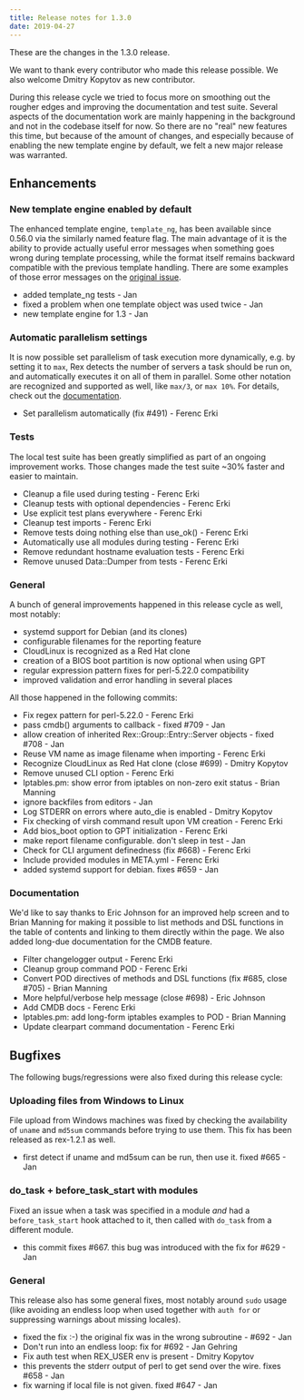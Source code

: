 ```yaml
---
title: Release notes for 1.3.0
date: 2019-04-27
---
```


These are the changes in the 1.3.0 release.

We want to thank every contributor who made this release possible. We also welcome Dmitry Kopytov as new contributor.

During this release cycle we tried to focus more on smoothing out the rougher edges and improving the documentation and test suite. Several aspects of the documentation work are mainly happening in the background and not in the codebase itself for now. So there are no "real" new features this time, but because of the amount of changes, and especially because of enabling the new template engine by default, we felt a new major release was warranted.

## Enhancements

### New template engine enabled by default

The enhanced template engine, `template_ng`, has been available since 0.56.0 via the similarly named feature flag. The main advantage of it is the ability to provide actually useful error messages when something goes wrong during template processing, while the format itself remains backward compatible with the previous template handling. There are some examples of those error messages on the [original issue](https://github.com/RexOps/Rex/issues/465).

-   added template\_ng tests - Jan
-   fixed a problem when one template object was used twice - Jan
-   new template engine for 1.3 - Jan

### Automatic parallelism settings

It is now possible set parallelism of task execution more dynamically, e.g. by setting it to `max`, Rex detects the number of servers a task should be run on, and automatically executes it on all of them in parallel. Some other notation are recognized and supported as well, like `max/3`, or `max 10%`. For details, check out the [documentation](http://www.rexify.org/api/Rex/Commands.pm.html#parallelism-count-).

-   Set parallelism automatically (fix \#491) - Ferenc Erki

### Tests

The local test suite has been greatly simplified as part of an ongoing improvement works. Those changes made the test suite ~30% faster and easier to maintain.

-   Cleanup a file used during testing - Ferenc Erki
-   Cleanup tests with optional dependencies - Ferenc Erki
-   Use explicit test plans everywhere - Ferenc Erki
-   Cleanup test imports - Ferenc Erki
-   Remove tests doing nothing else than use\_ok() - Ferenc Erki
-   Automatically use all modules during testing - Ferenc Erki
-   Remove redundant hostname evaluation tests - Ferenc Erki
-   Remove unused Data::Dumper from tests - Ferenc Erki

### General

A bunch of general improvements happened in this release cycle as well, most notably:

-   systemd support for Debian (and its clones)
-   configurable filenames for the reporting feature
-   CloudLinux is recognized as a Red Hat clone
-   creation of a BIOS boot partition is now optional when using GPT
-   regular expression pattern fixes for perl-5.22.0 compatibility
-   improved validation and error handling in several places

All those happened in the following commits:

-   Fix regex pattern for perl-5.22.0 - Ferenc Erki
-   pass cmdb() arguments to callback - fixed \#709 - Jan
-   allow creation of inherited Rex::Group::Entry::Server objects - fixed \#708 - Jan
-   Reuse VM name as image filename when importing - Ferenc Erki
-   Recognize CloudLinux as Red Hat clone (close \#699) - Dmitry Kopytov
-   Remove unused CLI option - Ferenc Erki
-   Iptables.pm: show error from iptables on non-zero exit status - Brian Manning
-   ignore backfiles from editors - Jan
-   Log STDERR on errors where auto\_die is enabled - Dmitry Kopytov
-   Fix checking of virsh command result upon VM creation - Ferenc Erki
-   Add bios\_boot option to GPT initialization - Ferenc Erki
-   make report filename configurable. don't sleep in test - Jan
-   Check for CLI argument definedness (fix \#668) - Ferenc Erki
-   Include provided modules in META.yml - Ferenc Erki
-   added systemd support for debian. fixes \#659 - Jan

### Documentation

We'd like to say thanks to Eric Johnson for an improved help screen and to Brian Manning for making it possible to list methods and DSL functions in the table of contents and linking to them directly within the page. We also added long-due documentation for the CMDB feature.

-   Filter changelogger output - Ferenc Erki
-   Cleanup group command POD - Ferenc Erki
-   Convert POD directives of methods and DSL functions (fix \#685, close \#705) - Brian Manning
-   More helpful/verbose help message (close \#698) - Eric Johnson
-   Add CMDB docs - Ferenc Erki
-   Iptables.pm: add long-form iptables examples to POD - Brian Manning
-   Update clearpart command documentation - Ferenc Erki

## Bugfixes

The following bugs/regressions were also fixed during this release cycle:

### Uploading files from Windows to Linux

File upload from Windows machines was fixed by checking the availability of `uname` and `md5sum` commands before trying to use them. This fix has been released as rex-1.2.1 as well.

-   first detect if uname and md5sum can be run, then use it. fixed \#665 - Jan

### do\_task + before\_task\_start with modules

Fixed an issue when a task was specified in a module *and* had a `before_task_start` hook attached to it, then called with `do_task` from a different module.

-   this commit fixes \#667. this bug was introduced with the fix for \#629 - Jan

### General

This release also has some general fixes, most notably around `sudo` usage (like avoiding an endless loop when used together with `auth for` or suppressing warnings about missing locales).

-   fixed the fix :-) the original fix was in the wrong subroutine - \#692 - Jan
-   Don't run into an endless loop: fix for \#692 - Jan Gehring
-   Fix auth test when REX\_USER env is present - Dmitry Kopytov
-   this prevents the stderr output of perl to get send over the wire. fixes \#658 - Jan
-   fix warning if local file is not given. fixed \#647 - Jan

